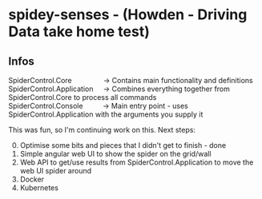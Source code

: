 ﻿# spidey-senses - (Howden - Driving Data take home test)
## Infos
SpiderControl.Core&nbsp;&nbsp;&nbsp;&nbsp;&nbsp;&nbsp;&nbsp;&nbsp;&nbsp;&nbsp;&nbsp;&nbsp;&nbsp;&nbsp;&nbsp;&nbsp;-> Contains main functionality and definitions  
SpiderControl.Application&nbsp;&nbsp;&nbsp;&nbsp;&nbsp;-> Combines everything together from SpiderControl.Core to process all commands  
SpiderControl.Console&nbsp;&nbsp;&nbsp;&nbsp;&nbsp;&nbsp;&nbsp;&nbsp;&nbsp;&nbsp;-> Main entry point - uses SpiderControl.Application with the arguments you supply it  

This was fun, so I'm continuing work on this. 
Next steps:

0. Optimise some bits and pieces that I didn't get to finish - done
1. Simple angular web UI to show the spider on the grid/wall
2. Web API to get/use results from SpiderControl.Application to move the web UI spider around
3. Docker
4. Kubernetes
